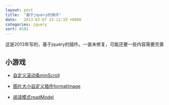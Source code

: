 ```yaml
---
layout: post
title:  "基于jquery的插件"
date:   2013-02-07 15:12:19 +0800
categories: jquery
sort: 0101
---
```


这是2013年写的，基于jquery的插件。一直未修复，可能还要一些内容需要完善

## 小游戏

- [自定义滚动条minScroll](/widget/minScrollbar/demo.html)

- [图片大小自定义插件formatImage](/widget/fomatImage/demo.html)

- [阅读模式readModel](/widget/readModel/demo.html)

